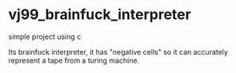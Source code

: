 # vj99_brainfuck_interpreter

simple project using c

Its brainfuck interpreter, it has "negative cells" so it can accurately represent a tape from a turing machine.
